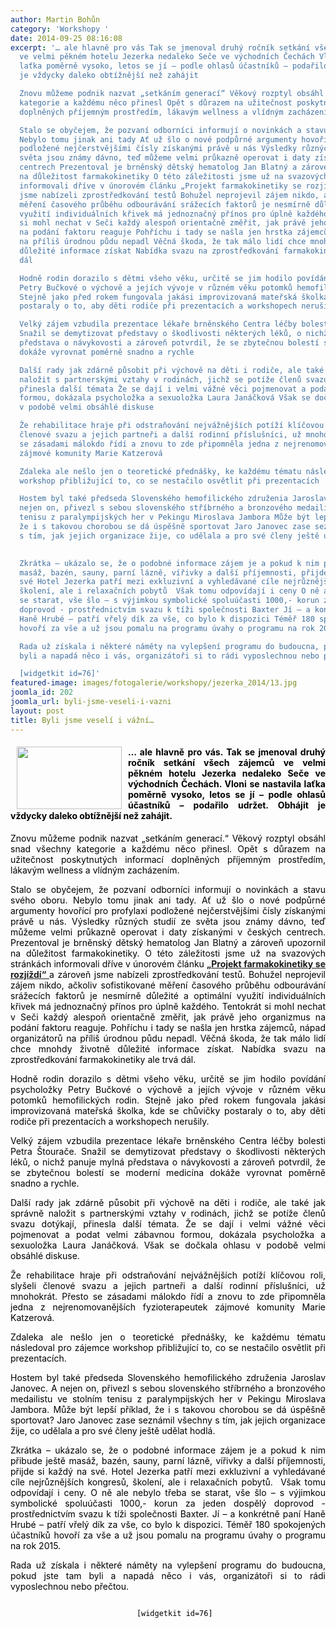 ```yaml
---
author: Martin Bohůn
category: 'Workshopy '
date: 2014-09-25 08:16:08
excerpt: '… ale hlavně pro vás Tak se jmenoval druhý ročník setkání všech zájemců
  ve velmi pěkném hotelu Jezerka nedaleko Seče ve východních Čechách Vloni se nastavila
  laťka poměrně vysoko, letos se jí – podle ohlasů účastníků – podařilo udržet Obhájit
  je vždycky daleko obtížnější než zahájit

  Znovu můžeme podnik nazvat „setkáním generací“ Věkový rozptyl obsáhl snad všechny
  kategorie a každému něco přinesl Opět s důrazem na užitečnost poskytnutých informací
  doplněných příjemným prostředím, lákavým wellness a vlídným zacházením

  Stalo se obyčejem, že pozvaní odborníci informují o novinkách a stavu svého oboru
  Nebylo tomu jinak ani tady Ať už šlo o nové podpůrné argumenty hovořící pro profylaxi
  podložené nejčerstvějšími čísly získanými právě u nás Výsledky různých studií ze
  světa jsou známy dávno, teď můžeme velmi průkazně operovat i daty získanými v českých
  centrech Prezentoval je brněnský dětský hematolog Jan Blatný a zároveň upozornil
  na důležitost farmakokinetiky O této záležitosti jsme už na svazových stránkách
  informovali dříve v únorovém článku „Projekt farmakokinetiky se rozjíždí“ a zároveň
  jsme nabízeli zprostředkování testů Bohužel neprojevil zájem nikdo, ačkoliv sofistikované
  měření časového průběhu odbourávání srážecích faktorů je nesmírně důležité a optimální
  využití individuálních křivek má jednoznačný přínos pro úplně každého Tentokrát
  si mohl nechat v Seči každý alespoň orientačně změřit, jak právě jeho organizmus
  na podání faktoru reaguje Pohříchu i tady se našla jen hrstka zájemců, nápad organizátorů
  na příliš úrodnou půdu nepadl Věčná škoda, že tak málo lidí chce mnohdy životně
  důležité informace získat Nabídka svazu na zprostředkování farmakokinetiky ale trvá
  dál

  Hodně rodin dorazilo s dětmi všeho věku, určitě se jim hodilo povídání psycholožky
  Petry Bučkové o výchově a jejích vývoje v různém věku potomků hemofilických rodin
  Stejně jako před rokem fungovala jakási improvizovaná mateřská školka, kde se chůvičky
  postaraly o to, aby děti rodiče při prezentacích a workshopech nerušily 

  Velký zájem vzbudila prezentace lékaře brněnského Centra léčby bolesti Petra Štourače
  Snažil se demytizovat představy o škodlivosti některých léků, o nichž panuje mylná
  představa o návykovosti a zároveň potvrdil, že se zbytečnou bolestí se moderní medicína
  dokáže vyrovnat poměrně snadno a rychle

  Další rady jak zdárně působit při výchově na děti i rodiče, ale také jak správně
  naložit s partnerskými vztahy v rodinách, jichž se potíže členů svazu dotýkají,
  přinesla další témata Že se dají i velmi vážné věci pojmenovat a podat velmi zábavnou
  formou, dokázala psycholožka a sexuoložka Laura Janáčková Však se dočkala ohlasu
  v podobě velmi obsáhlé diskuse

  Že rehabilitace hraje při odstraňování nejvážnějších potíží klíčovou roli, slyšeli
  členové svazu a jejich partneři a další rodinní příslušníci, už mnohokrát Přesto
  se zásadami málokdo řídí a znovu to zde připomněla jedna z nejrenomovanějších fyzioterapeutek
  zájmové komunity Marie Katzerová

  Zdaleka ale nešlo jen o teoretické přednášky, ke každému tématu následoval pro zájemce
  workshop přibližující to, co se nestačilo osvětlit při prezentacích

  Hostem byl také předseda Slovenského hemofilického združenia Jaroslav Janovec A
  nejen on, přivezl s sebou slovenského stříbrného a bronzového medailistu ve stolním
  tenisu z paralympijských her v Pekingu Miroslava Jambora Může být lepší příklad,
  že i s takovou chorobou se dá úspěšně sportovat Jaro Janovec zase seznámil všechny
  s tím, jak jejich organizace žije, co udělala a pro své členy ještě udělat hodlá
   

  Zkrátka – ukázalo se, že o podobné informace zájem je a pokud k nim přibude ještě
  masáž, bazén, sauny, parní lázně, vířivky a další příjemnosti, přijde si každý na
  své Hotel Jezerka patří mezi exkluzivní a vyhledávané cíle nejrůznějších kongresů,
  školení, ale i relaxačních pobytů  Však tomu odpovídají i ceny O ně ale nebylo třeba
  se starat, vše šlo – s výjimkou symbolické spoluúčasti 1000,- korun za jeden dospělý
  doprovod - prostřednictvím svazu k tíži společnosti Baxter Jí – a konkrétně paní
  Haně Hrubé – patří vřelý dík za vše, co bylo k dispozici Téměř 180 spokojených účastníků
  hovoří za vše a už jsou pomalu na programu úvahy o programu na rok 2015

  Rada už získala i některé náměty na vylepšení programu do budoucna, pokud jste tam
  byli a napadá něco i vás, organizátoři si to rádi vyposlechnou nebo přečtou

  [widgetkit id=76]'
featured-image: images/fotogalerie/workshopy/jezerka_2014/13.jpg
joomla_id: 202
joomla_url: byli-jsme-veseli-i-vazni
layout: post
title: Byli jsme veselí i vážní…
---
```


<h4 style="text-align: justify;">
 <img border="0" height="100" src="{{ site.baseurl }}/images/fotogalerie/workshopy/jezerka_2014/13.jpg" style="float: left; margin-left: 10px; margin-right: 10px;" width="168"/>
 <span style="color: #000000;">
  … ale hlavně pro vás. Tak se jmenoval druhý ročník setkání všech zájemců ve velmi pěkném hotelu Jezerka nedaleko Seče ve východních Čechách. Vloni se nastavila laťka poměrně vysoko, letos se jí – podle ohlasů účastníků – podařilo udržet. Obhájit je vždycky daleko obtížnější než zahájit.
 </span>
</h4>
<p style="text-align: justify;">
 <span style="color: #000000;">
  Znovu můžeme podnik nazvat „setkáním generací.“ Věkový rozptyl obsáhl snad všechny kategorie a každému něco přinesl. Opět s důrazem na užitečnost poskytnutých informací doplněných příjemným prostředím, lákavým wellness a vlídným zacházením.
 </span>
</p>
<p style="text-align: justify;">
 <span style="color: #000000;">
  Stalo se obyčejem, že pozvaní odborníci informují o novinkách a stavu svého oboru. Nebylo tomu jinak ani tady. Ať už šlo o nové podpůrné argumenty hovořící pro profylaxi podložené nejčerstvějšími čísly získanými právě u nás. Výsledky různých studií ze světa jsou známy dávno, teď můžeme velmi průkazně operovat i daty získanými v českých centrech. Prezentoval je brněnský dětský hematolog Jan Blatný a zároveň upozornil na důležitost farmakokinetiky. O této záležitosti jsme už na svazových stránkách informovali dříve v únorovém článku
  <strong>
   <a href="index.php/cs/doplnkove-informace/rady-lecba/177-projekt-farmakokinetiky-se-rozjizdi" title="Projekt farmakokinetiky se rozjíždí">
    „Projekt farmakokinetiky se rozjíždí“
   </a>
  </strong>
  a zároveň jsme nabízeli zprostředkování testů. Bohužel neprojevil zájem nikdo, ačkoliv sofistikované měření časového průběhu odbourávání srážecích faktorů je nesmírně důležité a optimální využití individuálních křivek má jednoznačný přínos pro úplně každého. Tentokrát si mohl nechat v Seči každý alespoň orientačně změřit, jak právě jeho organizmus na podání faktoru reaguje. Pohříchu i tady se našla jen hrstka zájemců, nápad organizátorů na příliš úrodnou půdu nepadl. Věčná škoda, že tak málo lidí chce mnohdy životně důležité informace získat. Nabídka svazu na zprostředkování farmakokinetiky ale trvá dál.
 </span>
</p>
<p style="text-align: justify;">
 <span style="color: #000000;">
  Hodně rodin dorazilo s dětmi všeho věku, určitě se jim hodilo povídání psycholožky Petry Bučkové o výchově a jejích vývoje v různém věku potomků hemofilických rodin. Stejně jako před rokem fungovala jakási improvizovaná mateřská školka, kde se chůvičky postaraly o to, aby děti rodiče při prezentacích a workshopech nerušily.
 </span>
</p>
<p style="text-align: justify;">
 <span style="color: #000000;">
  Velký zájem vzbudila prezentace lékaře brněnského Centra léčby bolesti Petra Štourače. Snažil se demytizovat představy o škodlivosti některých léků, o nichž panuje mylná představa o návykovosti a zároveň potvrdil, že se zbytečnou bolestí se moderní medicína dokáže vyrovnat poměrně snadno a rychle.
 </span>
</p>
<p style="text-align: justify;">
 <span style="color: #000000;">
  Další rady jak zdárně působit při výchově na děti i rodiče, ale také jak správně naložit s partnerskými vztahy v rodinách, jichž se potíže členů svazu dotýkají, přinesla další témata. Že se dají i velmi vážné věci pojmenovat a podat velmi zábavnou formou, dokázala psycholožka a sexuoložka Laura Janáčková. Však se dočkala ohlasu v podobě velmi obsáhlé diskuse.
 </span>
</p>
<p style="text-align: justify;">
 <span style="color: #000000;">
  Že rehabilitace hraje při odstraňování nejvážnějších potíží klíčovou roli, slyšeli členové svazu a jejich partneři a další rodinní příslušníci, už mnohokrát. Přesto se zásadami málokdo řídí a znovu to zde připomněla jedna z nejrenomovanějších fyzioterapeutek zájmové komunity Marie Katzerová.
 </span>
</p>
<p style="text-align: justify;">
 <span style="color: #000000;">
  Zdaleka ale nešlo jen o teoretické přednášky, ke každému tématu následoval pro zájemce workshop přibližující to, co se nestačilo osvětlit při prezentacích.
 </span>
</p>
<p style="text-align: justify;">
 <span style="text-align: justify; color: #000000;">
  Hostem byl také předseda Slovenského hemofilického združenia Jaroslav Janovec. A nejen on, přivezl s sebou slovenského stříbrného a bronzového medailistu ve stolním tenisu z paralympijských her v Pekingu Miroslava Jambora. Může být lepší příklad, že i s takovou chorobou se dá úspěšně sportovat? Jaro Janovec zase seznámil všechny s tím, jak jejich organizace žije, co udělala a pro své členy ještě udělat hodlá.
 </span>
</p>
<p style="text-align: justify;">
 <span style="text-align: justify; color: #000000;">
  Zkrátka – ukázalo se, že o podobné informace zájem je a pokud k nim přibude ještě masáž, bazén, sauny, parní lázně, vířivky a další příjemnosti, přijde si každý na své. Hotel Jezerka patří mezi exkluzivní a vyhledávané cíle nejrůznějších kongresů, školení, ale i relaxačních pobytů.  Však tomu odpovídají i ceny. O ně ale nebylo třeba se starat, vše šlo – s výjimkou symbolické spoluúčasti 1000,- korun za jeden dospělý doprovod - prostřednictvím svazu k tíži společnosti Baxter. Jí – a konkrétně paní Haně Hrubé – patří vřelý dík za vše, co bylo k dispozici. Téměř 180 spokojených účastníků hovoří za vše a už jsou pomalu na programu úvahy o programu na rok 2015.
 </span>
</p>
<p style="text-align: justify;">
 <span style="color: #000000;">
  Rada už získala i některé náměty na vylepšení programu do budoucna, pokud jste tam byli a napadá něco i vás, organizátoři si to rádi vyposlechnou nebo přečtou.
 </span>
</p>
<p style="text-align: center;">
 <span style="color: #000000;">
  <code>
   [widgetkit id=76]
  </code>
 </span>
</p>